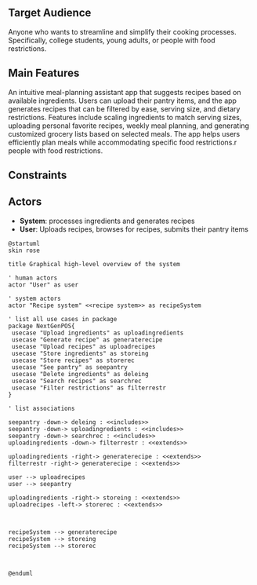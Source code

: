 ## Target Audience
Anyone who wants to streamline and simplify their cooking processes.
Specifically, college students, young adults, or people with food restrictions.

## Main Features
An intuitive meal-planning assistant app that suggests recipes based on available ingredients. Users can upload their pantry items, and the app generates recipes that can be filtered by ease, serving size, and dietary restrictions. Features include scaling ingredients to match serving sizes, uploading personal favorite recipes, weekly meal planning, and generating customized grocery lists based on selected meals. The app helps users efficiently plan meals while accommodating specific food restrictions.r people with food restrictions.

## Constraints


## Actors
* __System__: processes ingredients and generates recipes
* __User__: Uploads recipes, browses for recipes, submits their pantry items


```plantuml
@startuml
skin rose

title Graphical high-level overview of the system

' human actors
actor "User" as user

' system actors
actor "Recipe system" <<recipe system>> as recipeSystem

' list all use cases in package
package NextGenPOS{
 usecase "Upload ingredients" as uploadingredients
 usecase "Generate recipe" as generaterecipe
 usecase "Upload recipes" as uploadrecipes
 usecase "Store ingredients" as storeing
 usecase "Store recipes" as storerec
 usecase "See pantry" as seepantry
 usecase "Delete ingredients" as deleing
 usecase "Search recipes" as searchrec
 usecase "Filter restrictions" as filterrestr
}

' list associations

seepantry -down-> deleing : <<includes>>
seepantry -down-> uploadingredients : <<includes>>
seepantry -down-> searchrec : <<includes>>
uploadingredients -down-> filterrestr : <<extends>>

uploadingredients -right-> generaterecipe : <<extends>>
filterrestr -right-> generaterecipe : <<extends>>

user --> uploadrecipes 
user --> seepantry

uploadingredients -right-> storeing : <<extends>>
uploadrecipes -left-> storerec : <<extends>>



recipeSystem --> generaterecipe
recipeSystem --> storeing
recipeSystem --> storerec



@enduml
```